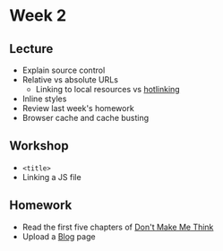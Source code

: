 # Week 2

## Lecture

- Explain source control
- Relative vs absolute URLs
  - Linking to local resources vs [hotlinking](https://en.wikipedia.org/wiki/Inline_linking)
- Inline styles
- Review last week's homework
- Browser cache and cache busting

## Workshop

- `<title>`
- Linking a JS file

## Homework

- Read the first five chapters of [Don't Make Me Think](http://static.mpaulweeks.com/files/think.pdf)
- Upload a [Blog](/homework/blog) page
